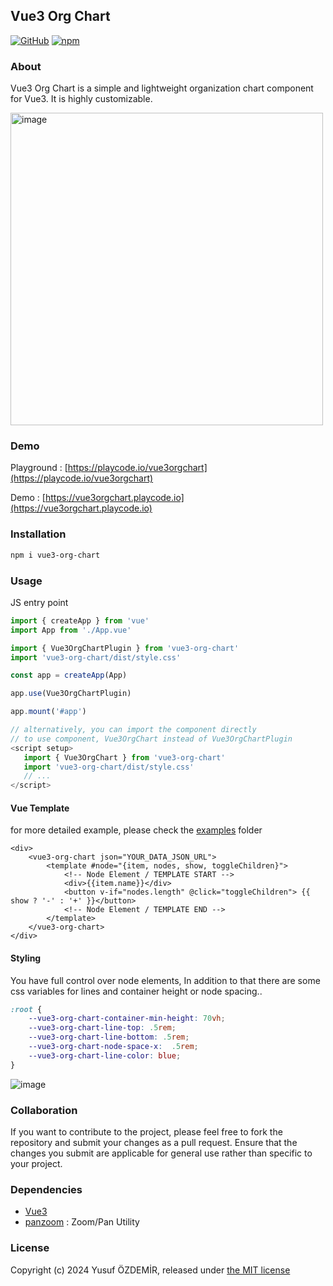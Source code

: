 ## Vue3 Org Chart

[![GitHub](https://img.shields.io/github/license/n1crack/vue3-org-chart)](https://github.com/n1crack/vue3-org-chart/blob/master/LICENSE) 
[![npm](https://img.shields.io/npm/v/vue3-org-chart)](https://www.npmjs.com/package/vue3-org-chart)

### About
Vue3 Org Chart is a simple and lightweight organization chart component for Vue3. It is highly customizable.

<img width="500" alt="image" src="https://github.com/n1crack/vue3-org-chart/assets/712404/b168b58c-dc63-4968-93f8-f3e76cc5ccae">

### Demo
Playground : [https://playcode.io/vue3orgchart](https://playcode.io/vue3orgchart)

Demo : [https://vue3orgchart.playcode.io](https://vue3orgchart.playcode.io)

### Installation

```bash
npm i vue3-org-chart
```

### Usage
JS entry point
```js
import { createApp } from 'vue'
import App from './App.vue'

import { Vue3OrgChartPlugin } from 'vue3-org-chart'
import 'vue3-org-chart/dist/style.css'

const app = createApp(App)

app.use(Vue3OrgChartPlugin)

app.mount('#app') 
```

```javascript
// alternatively, you can import the component directly
// to use component, Vue3OrgChart instead of Vue3OrgChartPlugin
<script setup>
   import { Vue3OrgChart } from 'vue3-org-chart' 
   import 'vue3-org-chart/dist/style.css' 
   // ...
</script>
```


#### Vue Template
for more detailed example, please check the [examples](examples) folder
```vue 
<div>
    <vue3-org-chart json="YOUR_DATA_JSON_URL">
        <template #node="{item, nodes, show, toggleChildren}">
            <!-- Node Element / TEMPLATE START -->
            <div>{{item.name}}</div>
            <button v-if="nodes.length" @click="toggleChildren"> {{ show ? '-' : '+' }}</button>
            <!-- Node Element / TEMPLATE END -->
        </template>
    </vue3-org-chart>
</div>
```

#### Styling

You have full control over node elements, In addition to that there are some css variables for lines and container height or node spacing..

```css 
:root {
    --vue3-org-chart-container-min-height: 70vh;
    --vue3-org-chart-line-top: .5rem;
    --vue3-org-chart-line-bottom: .5rem;
    --vue3-org-chart-node-space-x:  .5rem;
    --vue3-org-chart-line-color: blue;
}
```

![image](https://github.com/n1crack/vue3-org-chart/assets/712404/9eb4df4b-2156-4797-be2f-c5074ff8c91b)

### Collaboration
If you want to contribute to the project, please feel free to fork the repository and submit your changes as a pull request. Ensure that the changes you submit are applicable for general use rather than specific to your project.

### Dependencies
 - [Vue3](https://vuejs.org/)
 - [panzoom](https://github.com/anvaka/panzoom)  : Zoom/Pan Utility


### License
Copyright (c) 2024 Yusuf ÖZDEMİR, released under [the MIT license](LICENSE)
